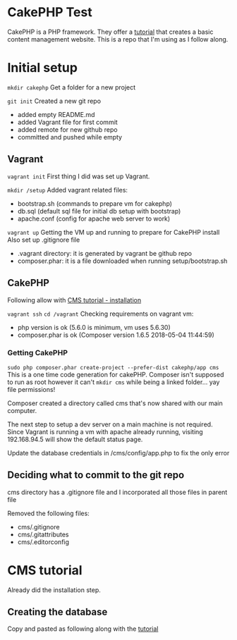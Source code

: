 # CakePHP Test
CakePHP is a PHP framework. They offer a [tutorial](https://book.cakephp.org/3.0/en/tutorials-and-examples/cms/installation.html) that creates a basic content management website. This is a repo that I'm using as I follow along.

# Initial setup

`mkdir cakephp`
Get a folder for a new project

`git init`
Created a new git repo

 - added empty README.md
 - added Vagrant file for first commit
 - added remote for new github repo
 - committed and pushed while empty

## Vagrant

`vagrant init`
First thing I did was set up Vagrant.

`mkdir /setup`
Added vagrant related files:
 - bootstrap.sh (commands to prepare vm for cakephp)
 - db.sql (default sql file for initial db setup with bootstrap)
 - apache.conf (config for apache web server to work)

`vagrant up`
Getting the VM up and running to prepare for CakePHP install
Also set up .gitignore file
 - .vagrant directory: it is generated by vagrant
 be github repo
 - composer.phar: it is a file downloaded when running setup/bootstrap.sh

## CakePHP

Following allow with [CMS tutorial - installation](https://book.cakephp.org/3.0/en/tutorials-and-examples/cms/installation.html)

`vagrant ssh`
`cd /vagrant`
Checking requirements on vagrant vm:
- php version is ok (5.6.0 is minimum, vm uses 5.6.30)
- composer.phar is ok (Composer version 1.6.5 2018-05-04 11:44:59)

### Getting CakePHP

`sudo php composer.phar create-project --prefer-dist cakephp/app cms`
This is a one time code generation for cakePHP. Composer isn't supposed to run
as root however it can't `mkdir cms` while being a linked folder... yay file permissions!

Composer created a directory called cms that's now shared with our main computer.

The next step to setup a dev server on a main machine is not required. Since Vagrant
is running a vm with apache already running, visiting 192.168.94.5 will show the default
status page.

Update the database credentials in /cms/config/app.php to fix the only error

## Deciding what to commit to the git repo

cms directory has a .gitignore file and I incorporated all those files in parent file

Removed the following files:
 - cms/.gitignore
 - cms/.gitattributes
 - cms/.editorconfig

# CMS tutorial

Already did the installation step.

## Creating the database

Copy and pasted as following along with the [tutorial](https://book.cakephp.org/3.0/en/tutorials-and-examples/cms/database.html)
